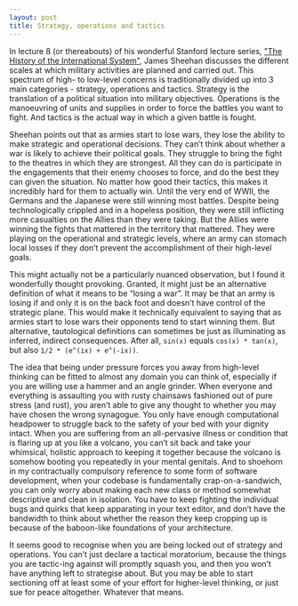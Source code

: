 ```yaml
---
layout: post
title: Strategy, operations and tactics
---
```

In lecture 8 (or thereabouts) of his wonderful Stanford lecture series, <a href="https://itunes.apple.com/us/itunes-u/history-international-system/id384240428?mt=10" target="_blank">"The History of the International System"</a>, James Sheehan discusses the different scales at which military activities are planned and carried out. This spectrum of high- to low-level concerns is traditionally divided up into 3 main categories - strategy, operations and tactics. Strategy is the translation of a political situation into military objectives. Operations is the manoeuvring of units and supplies in order to force the battles you want to fight. And tactics is the actual way in which a given battle is fought.

Sheehan points out that as armies start to lose wars, they lose the ability to make strategic and operational decisions. They can’t think about whether a war is likely to achieve their political goals. They struggle to bring the fight to the theatres in which they are strongest. All they can do is participate in the engagements that their enemy chooses to force, and do the best they can given the situation. No matter how good their tactics, this makes it incredibly hard for them to actually win. Until the very end of WWII, the Germans and the Japanese were still winning most battles. Despite being technologically crippled and in a hopeless position, they were still inflicting more casualties on the Allies than they were taking. But the Allies were winning the fights that mattered in the territory that mattered. They were playing on the operational and strategic levels, where an army can stomach local losses if they don’t prevent the accomplishment of their high-level goals.

This might actually not be a particularly nuanced observation, but I found it wonderfully thought provoking. Granted, it might just be an alternative definition of what it means to be “losing a war”. It may be that an army is losing if and only it is on the back foot and doesn’t have control of the strategic plane. This would make it technically equivalent to saying that as armies start to lose wars their opponents tend to start winning them. But alternative, tautological definitions can sometimes be just as illuminating as inferred, indirect consequences. After all, `sin(x)` equals `cos(x) * tan(x)`, but also `1/2 * (e^(ix) + e^(-ix))`.

The idea that being under pressure forces you away from high-level thinking can be fitted to almost any domain you can think of, especially if you are willing use a hammer and an angle grinder. When everyone and everything is assaulting you with rusty chainsaws fashioned out of pure stress (and rust), you aren’t able to give any thought to whether you may have chosen the wrong synagogue. You only have enough computational headpower to struggle back to the safety of your bed with your dignity intact. When you are suffering from an all-pervasive illness or condition that is flaring up at you like a volcano, you can’t sit back and take your whimsical, holistic approach to keeping it together because the volcano is somehow booting you repeatedly in your mental genitals. And to shoehorn in my contractually compulsory reference to some form of software development, when your codebase is fundamentally crap-on-a-sandwich, you can only worry about making each new class or method somewhat descriptive and clean in isolation. You have to keep fighting the individual bugs and quirks that keep apparating in your text editor, and don’t have the bandwidth to think about whether the reason they keep cropping up is because of the baboon-like foundations of your architecture.

It seems good to recognise when you are being locked out of strategy and operations. You can’t just declare a tactical moratorium, because the things you are tactic-ing against will promptly squash you, and then you won’t have anything left to strategise about. But you may be able to start sectioning off at least some of your effort for higher-level thinking, or just sue for peace altogether. Whatever that means.
